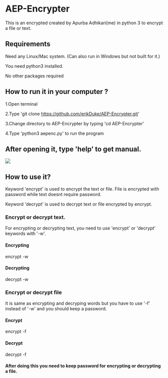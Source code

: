 # AEP-Encrypter
This is an encrypted created by Apurba Adhikari(me) in python 3 to encrypt a file or text.

## Requirements

Need any Linux/Mac system. (Can also run in Windows but not built for it.)

You need python3 installed.

No other packages required


## How to run it in your computer ?

1.Open terminal

2.Type 'git clone https://github.com/erikDuke/AEP-Encrypter.git'

3.Change directory to AEP-Encrypter by typing 'cd AEP-Encrypter'

4.Type 'python3 aepenc.py' to run the program


## After opening it, type 'help' to get manual.

<img src="https://imgur.com/1LJh7rz.png">

## How to use it?

Keyword 'encrypt' is used to encrypt the text or file.
File is encrypted with password while text doesnt require password.

Keyword 'decrypt' is used to decrypt text or file encrypted by encrypt.

### Encrypt or decrypt text.
For encrypting or decrypting text, you need to use 'encrypt' or 'decrypt' keywords with '-w'.

#### Encrypting
encrypt -w <your text>
  
#### Decrypting
decrypt -w <your text>
  
### Encrypt or decrypt file
It is same as encrypting and decryping words but you have to use '-f' instead of '-w' and you should keep a password.

#### Encrypt
encrypt -f <file name>
  
#### Decrypt
decrypt -f <file name>
  
 #### After doing this you need to keep password for encrypting or decrypting a file.
